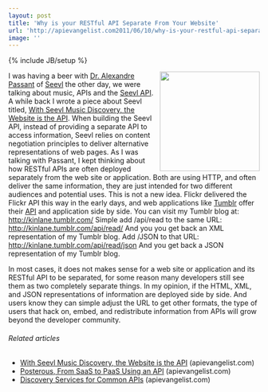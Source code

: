 ```yaml
---
layout: post
title: 'Why is your RESTful API Separate From Your Website'
url: 'http://apievangelist.com2011/06/10/why-is-your-restful-api-separate-from-your-website/'
image: ''
---
```

{% include JB/setup %}
<a href="http://seevl.net/"><img src="http://kinlane-productions.s3.amazonaws.com/api-evangelist/seevl_logo1.png"  width="200" align="right" /></a>I was having a beer with <a href="http://twitter.com/!/terraces">Dr. Alexandre Passant</a> of <a href="http://seevl.net/">Seevl</a> the other day, we were talking about music, APIs and the <a href="http://developers.seevl.net/">Seevl API</a>.
A while back I wrote a piece about Seevl titled, <a href="http://blog.apievangelist.com/2011/05/27/with-seevl-music-discovery-the-website-is-the-api/">With Seevl Music Discovery, the Website is the API</a>. When building the Seevl API, instead of providing a separate API to access information, Seevl relies on content negotiation principles to deliver alternative representations of web pages.
As I was talking with Passant, I kept thinking about how RESTful APIs are often deployed separately from the web site or application. Both are using HTTP, and often deliver the same information, they are just intended for two different audiences and potential uses.
This is not a new idea. Flickr delivered the Flickr API this way in the early days, and web applications like <a title="Tumblr" href="http://www.tumblr.com/">Tumblr</a> offer their <a title="API" href="http://www.tumblr.com/docs/en/api">API</a> and application side by side.
You can visit my Tumblr blog at: <a title="http://kinlane.tumblr.com/" href="http://kinlane.tumblr.com/">http://kinlane.tumblr.com/</a>
Simple add /api/read to the same URL: <a title="http://kinlane.tumblr.com/api/read/" href="http://kinlane.tumblr.com/api/read/">http://kinlane.tumblr.com/api/read/</a>
And you you get back an XML representation of my Tumblr blog.
Add /JSON to that URL: <a href="http://kinlane.tumblr.com/api/read/json">http://kinlane.tumblr.com/api/read/json</a>
And you get back a JSON representation of my Tumblr blog.
<div>
     In most cases, it does not makes sense for a web site or application and its RESTful API to be separated, for some reason many developers still see them as two completely separate things.
     In my opinion, if the HTML, XML, and JSON representations of information are deployed side by side. And users know they can simple adjust the URL to get other formats, the type of users that hack on, embed, and redistribute information from APIs will grow beyond the developer community.
     
</div>
<h6 >
     Related articles
</h6>
<ul >
     <li >
          <a href="http://blog.apievangelist.com/2011/05/27/with-seevl-music-discovery-the-website-is-the-api/">With Seevl Music Discovery, the Website is the API</a> (apievangelist.com)
     </li>
     <li >
          <a href="http://blog.apievangelist.com/2011/06/10/posterous-from-saas-to-paas-using-an-api/">Posterous, From SaaS to PaaS Using an API</a> (apievangelist.com)
     </li>
     <li >
          <a href="http://blog.apievangelist.com/2011/05/21/discovery-services-for-common-apis/">Discovery Services for Common APIs</a> (apievangelist.com)
     </li>
</ul>
